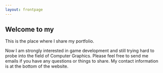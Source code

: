 ```yaml
---
layout: frontpage
---
```


## Welcome to my 

This is the place where I share my portfolio. 

Now I am strongly interested in game development and still trying hard to probe into the field of Computer Graphics. Please feel free to send me emails if you have any questions or things to share. My contact information is at the bottom of the website.
